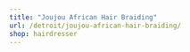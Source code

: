 ```yaml
---
title: "Joujou African Hair Braiding"
url: /detroit/joujou-african-hair-braiding/
shop: hairdresser
---
```

